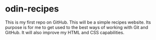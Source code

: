 # odin-recipes
This is my first repo on GitHub.
This will be a simple recipes website.
Its purpose is for me to get used to the best ways of working with Git and GitHub.
It will also improve my HTML and CSS capabilities.